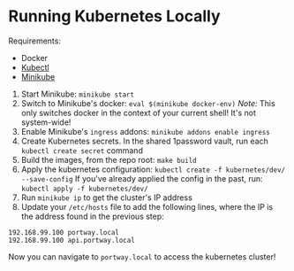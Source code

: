 # Running Kubernetes Locally

Requirements:
- Docker
- [Kubectl](https://kubernetes.io/docs/tasks/tools/install-kubectl/)
- [Minikube](https://kubernetes.io/docs/tasks/tools/install-minikube/)

1. Start Minikube: `minikube start`
1. Switch to Minikube's docker: `eval $(minikube docker-env)`
    _Note:_ This only switches docker in the context of your current shell! It's not system-wide!
1. Enable Minikube's `ingress` addons: `minikube addons enable ingress`
1. Create Kubernetes secrets. In the shared 1password vault, run each `kubectl create secret` command
1. Build the images, from the repo root: `make build`
1. Apply the kubernetes configuration: `kubectl create -f kubernetes/dev/ --save-config`
   If you've already applied the config in the past, run: `kubectl apply -f kubernetes/dev/`
1. Run `minikube ip` to get the cluster's IP address
1. Update your `/etc/hosts` file to add the following lines, where the IP is the address found
in the previous step:
```
192.168.99.100 portway.local
192.168.99.100 api.portway.local
```

Now you can navigate to `portway.local` to access the kubernetes cluster!